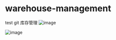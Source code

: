 # warehouse-management
test git
库存管理
![image](https://github.com/NiceMidnight/warehouse-management/assets/104011618/262c7dff-dac4-4d0d-8579-49be3bdccdd9)

![image](https://github.com/NiceMidnight/warehouse-management/assets/104011618/10ac4f4e-fe4f-4258-bd55-2fb5777973cb)
